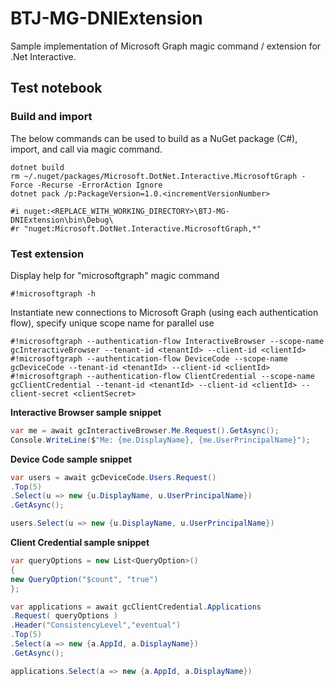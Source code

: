 # BTJ-MG-DNIExtension

Sample implementation of Microsoft Graph magic command / extension for .Net Interactive.

## Test notebook

### Build and import

The below commands can be used to build as a NuGet package (C#), import, and call via magic command.

```text
dotnet build
rm ~/.nuget/packages/Microsoft.DotNet.Interactive.MicrosoftGraph -Force -Recurse -ErrorAction Ignore
dotnet pack /p:PackageVersion=1.0.<incrementVersionNumber>
```

```text
#i nuget:<REPLACE_WITH_WORKING_DIRECTORY>\BTJ-MG-DNIExtension\bin\Debug\
#r "nuget:Microsoft.DotNet.Interactive.MicrosoftGraph,*"
```

### Test extension

Display help for "microsoftgraph" magic command

```text
#!microsoftgraph -h
```

Instantiate new connections to Microsoft Graph (using each authentication flow), specify unique scope name for parallel use

```text
#!microsoftgraph --authentication-flow InteractiveBrowser --scope-name gcInteractiveBrowser --tenant-id <tenantId> --client-id <clientId>
#!microsoftgraph --authentication-flow DeviceCode --scope-name gcDeviceCode --tenant-id <tenantId> --client-id <clientId>
#!microsoftgraph --authentication-flow ClientCredential --scope-name gcClientCredential --tenant-id <tenantId> --client-id <clientId> --client-secret <clientSecret>
```

**Interactive Browser sample snippet**

```csharp
var me = await gcInteractiveBrowser.Me.Request().GetAsync();
Console.WriteLine($"Me: {me.DisplayName}, {me.UserPrincipalName}");
```

**Device Code sample snippet**

```csharp
var users = await gcDeviceCode.Users.Request()
.Top(5)
.Select(u => new {u.DisplayName, u.UserPrincipalName})
.GetAsync();

users.Select(u => new {u.DisplayName, u.UserPrincipalName})
```

**Client Credential sample snippet**

```csharp
var queryOptions = new List<QueryOption>()
{
new QueryOption("$count", "true")
};

var applications = await gcClientCredential.Applications
.Request( queryOptions )
.Header("ConsistencyLevel","eventual")
.Top(5)
.Select(a => new {a.AppId, a.DisplayName})
.GetAsync();

applications.Select(a => new {a.AppId, a.DisplayName})
```
